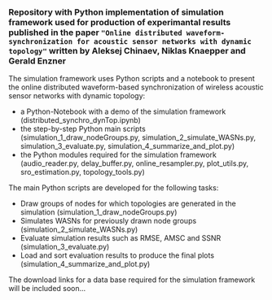 ### Repository with Python implementation of simulation framework used for production of experimantal results published in the paper ```"Online distributed waveform-synchronization for acoustic sensor networks with dynamic topology"``` written by Aleksej Chinaev, Niklas Knaepper and Gerald Enzner

The simulation framework uses Python scripts and a notebook to present the online distributed waveform-based synchronization of wireless acoustic sensor networks with dynamic topology:
- a Python-Notebook with a demo of the simulation framework (distributed_synchro_dynTop.ipynb)
- the step-by-step Python main scripts (simulation_1_draw_nodeGroups.py, simulation_2_simulate_WASNs.py, simulation_3_evaluate.py, simulation_4_summarize_and_plot.py)
- the Python modules required for the simulation framework (audio_reader.py, delay_buffer.py, online_resampler.py, plot_utils.py, sro_estimation.py, topology_tools.py)

The main Python scripts are developed for the following tasks:
- Draw groups of nodes for which topologies are generated in the simulation (simulation_1_draw_nodeGroups.py)
- Simulates WASNs for previously drawn node groups (simulation_2_simulate_WASNs.py)
- Evaluate simulation results such as RMSE, AMSC and SSNR (simulation_3_evaluate.py)
- Load and sort evaluation results to produce the final plots (simulation_4_summarize_and_plot.py)

The download links for a data base required for the simulation framework will be included soon...
